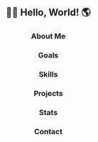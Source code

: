 <div>
    <div align="center">
        <h2>👋🏻 Hello, World! 🌎</h2>
    </div>
    <div align="center">
        <h3>About Me</h3>
    </div>
    <div align="center">
        <h3>Goals</h3>
    </div>
    <div align="center">
        <h3>Skills</h3>
    </div>
    <div align="center">
        <h3>Projects</h3>
    </div>
    <div align="center">
        <h3>Stats</h3>
    </div>
    <div align="center">
        <h3>Contact</h3>
    </div>
</div>
